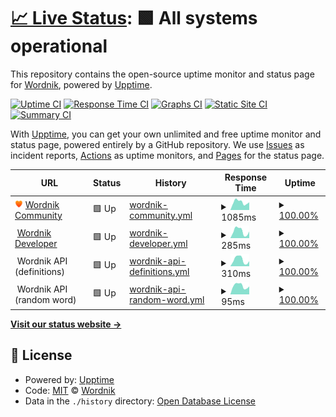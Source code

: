 # [📈 Live Status](https://status.wordnik.com): <!--live status--> **🟩 All systems operational**

This repository contains the open-source uptime monitor and status page for [Wordnik](http://developer.wordnik.com), powered by [Upptime](https://github.com/upptime/upptime).

[![Uptime CI](https://github.com/Wordnik/wordnik-status/workflows/Uptime%20CI/badge.svg)](https://github.com/Wordnik/wordnik-status/actions?query=workflow%3A%22Uptime+CI%22)
[![Response Time CI](https://github.com/Wordnik/wordnik-status/workflows/Response%20Time%20CI/badge.svg)](https://github.com/Wordnik/wordnik-status/actions?query=workflow%3A%22Response+Time+CI%22)
[![Graphs CI](https://github.com/Wordnik/wordnik-status/workflows/Graphs%20CI/badge.svg)](https://github.com/Wordnik/wordnik-status/actions?query=workflow%3A%22Graphs+CI%22)
[![Static Site CI](https://github.com/Wordnik/wordnik-status/workflows/Static%20Site%20CI/badge.svg)](https://github.com/Wordnik/wordnik-status/actions?query=workflow%3A%22Static+Site+CI%22)
[![Summary CI](https://github.com/Wordnik/wordnik-status/workflows/Summary%20CI/badge.svg)](https://github.com/Wordnik/wordnik-status/actions?query=workflow%3A%22Summary+CI%22)

With [Upptime](https://upptime.js.org), you can get your own unlimited and free uptime monitor and status page, powered entirely by a GitHub repository. We use [Issues](https://github.com/Wordnik/wordnik-status/issues) as incident reports, [Actions](https://github.com/Wordnik/wordnik-status/actions) as uptime monitors, and [Pages](https://status.wordnik.com) for the status page.

<!--start: status pages-->
<!-- This summary is generated by Upptime (https://github.com/upptime/upptime) -->
<!-- Do not edit this manually, your changes will be overwritten -->
<!-- prettier-ignore -->
| URL | Status | History | Response Time | Uptime |
| --- | ------ | ------- | ------------- | ------ |
| <img alt="" src="https://raw.githubusercontent.com/wordnik/wordnik-status/master/assets/favicon.png" height="13"> [Wordnik Community](https://www.wordnik.com/community) | 🟩 Up | [wordnik-community.yml](https://github.com/wordnik/wordnik-status/commits/HEAD/history/wordnik-community.yml) | <details><summary><img alt="Response time graph" src="./graphs/wordnik-community/response-time-week.png" height="20"> 1085ms</summary><br><a href="https://status.wordnik.com/history/wordnik-community"><img alt="Response time 1072" src="https://img.shields.io/endpoint?url=https%3A%2F%2Fraw.githubusercontent.com%2Fwordnik%2Fwordnik-status%2FHEAD%2Fapi%2Fwordnik-community%2Fresponse-time.json"></a><br><a href="https://status.wordnik.com/history/wordnik-community"><img alt="24-hour response time 1504" src="https://img.shields.io/endpoint?url=https%3A%2F%2Fraw.githubusercontent.com%2Fwordnik%2Fwordnik-status%2FHEAD%2Fapi%2Fwordnik-community%2Fresponse-time-day.json"></a><br><a href="https://status.wordnik.com/history/wordnik-community"><img alt="7-day response time 1085" src="https://img.shields.io/endpoint?url=https%3A%2F%2Fraw.githubusercontent.com%2Fwordnik%2Fwordnik-status%2FHEAD%2Fapi%2Fwordnik-community%2Fresponse-time-week.json"></a><br><a href="https://status.wordnik.com/history/wordnik-community"><img alt="30-day response time 1043" src="https://img.shields.io/endpoint?url=https%3A%2F%2Fraw.githubusercontent.com%2Fwordnik%2Fwordnik-status%2FHEAD%2Fapi%2Fwordnik-community%2Fresponse-time-month.json"></a><br><a href="https://status.wordnik.com/history/wordnik-community"><img alt="1-year response time 1072" src="https://img.shields.io/endpoint?url=https%3A%2F%2Fraw.githubusercontent.com%2Fwordnik%2Fwordnik-status%2FHEAD%2Fapi%2Fwordnik-community%2Fresponse-time-year.json"></a></details> | <details><summary><a href="https://status.wordnik.com/history/wordnik-community">100.00%</a></summary><a href="https://status.wordnik.com/history/wordnik-community"><img alt="All-time uptime 100.00%" src="https://img.shields.io/endpoint?url=https%3A%2F%2Fraw.githubusercontent.com%2Fwordnik%2Fwordnik-status%2FHEAD%2Fapi%2Fwordnik-community%2Fuptime.json"></a><br><a href="https://status.wordnik.com/history/wordnik-community"><img alt="24-hour uptime 100.00%" src="https://img.shields.io/endpoint?url=https%3A%2F%2Fraw.githubusercontent.com%2Fwordnik%2Fwordnik-status%2FHEAD%2Fapi%2Fwordnik-community%2Fuptime-day.json"></a><br><a href="https://status.wordnik.com/history/wordnik-community"><img alt="7-day uptime 100.00%" src="https://img.shields.io/endpoint?url=https%3A%2F%2Fraw.githubusercontent.com%2Fwordnik%2Fwordnik-status%2FHEAD%2Fapi%2Fwordnik-community%2Fuptime-week.json"></a><br><a href="https://status.wordnik.com/history/wordnik-community"><img alt="30-day uptime 100.00%" src="https://img.shields.io/endpoint?url=https%3A%2F%2Fraw.githubusercontent.com%2Fwordnik%2Fwordnik-status%2FHEAD%2Fapi%2Fwordnik-community%2Fuptime-month.json"></a><br><a href="https://status.wordnik.com/history/wordnik-community"><img alt="1-year uptime 100.00%" src="https://img.shields.io/endpoint?url=https%3A%2F%2Fraw.githubusercontent.com%2Fwordnik%2Fwordnik-status%2FHEAD%2Fapi%2Fwordnik-community%2Fuptime-year.json"></a></details>
| <img alt="" src="https://raw.githubusercontent.com/wordnik/wordnik-status/master/assets/dev-favicon.ico" height="13"> [Wordnik Developer](https://developer.wordnik.com) | 🟩 Up | [wordnik-developer.yml](https://github.com/wordnik/wordnik-status/commits/HEAD/history/wordnik-developer.yml) | <details><summary><img alt="Response time graph" src="./graphs/wordnik-developer/response-time-week.png" height="20"> 285ms</summary><br><a href="https://status.wordnik.com/history/wordnik-developer"><img alt="Response time 288" src="https://img.shields.io/endpoint?url=https%3A%2F%2Fraw.githubusercontent.com%2Fwordnik%2Fwordnik-status%2FHEAD%2Fapi%2Fwordnik-developer%2Fresponse-time.json"></a><br><a href="https://status.wordnik.com/history/wordnik-developer"><img alt="24-hour response time 329" src="https://img.shields.io/endpoint?url=https%3A%2F%2Fraw.githubusercontent.com%2Fwordnik%2Fwordnik-status%2FHEAD%2Fapi%2Fwordnik-developer%2Fresponse-time-day.json"></a><br><a href="https://status.wordnik.com/history/wordnik-developer"><img alt="7-day response time 285" src="https://img.shields.io/endpoint?url=https%3A%2F%2Fraw.githubusercontent.com%2Fwordnik%2Fwordnik-status%2FHEAD%2Fapi%2Fwordnik-developer%2Fresponse-time-week.json"></a><br><a href="https://status.wordnik.com/history/wordnik-developer"><img alt="30-day response time 289" src="https://img.shields.io/endpoint?url=https%3A%2F%2Fraw.githubusercontent.com%2Fwordnik%2Fwordnik-status%2FHEAD%2Fapi%2Fwordnik-developer%2Fresponse-time-month.json"></a><br><a href="https://status.wordnik.com/history/wordnik-developer"><img alt="1-year response time 288" src="https://img.shields.io/endpoint?url=https%3A%2F%2Fraw.githubusercontent.com%2Fwordnik%2Fwordnik-status%2FHEAD%2Fapi%2Fwordnik-developer%2Fresponse-time-year.json"></a></details> | <details><summary><a href="https://status.wordnik.com/history/wordnik-developer">100.00%</a></summary><a href="https://status.wordnik.com/history/wordnik-developer"><img alt="All-time uptime 100.00%" src="https://img.shields.io/endpoint?url=https%3A%2F%2Fraw.githubusercontent.com%2Fwordnik%2Fwordnik-status%2FHEAD%2Fapi%2Fwordnik-developer%2Fuptime.json"></a><br><a href="https://status.wordnik.com/history/wordnik-developer"><img alt="24-hour uptime 100.00%" src="https://img.shields.io/endpoint?url=https%3A%2F%2Fraw.githubusercontent.com%2Fwordnik%2Fwordnik-status%2FHEAD%2Fapi%2Fwordnik-developer%2Fuptime-day.json"></a><br><a href="https://status.wordnik.com/history/wordnik-developer"><img alt="7-day uptime 100.00%" src="https://img.shields.io/endpoint?url=https%3A%2F%2Fraw.githubusercontent.com%2Fwordnik%2Fwordnik-status%2FHEAD%2Fapi%2Fwordnik-developer%2Fuptime-week.json"></a><br><a href="https://status.wordnik.com/history/wordnik-developer"><img alt="30-day uptime 100.00%" src="https://img.shields.io/endpoint?url=https%3A%2F%2Fraw.githubusercontent.com%2Fwordnik%2Fwordnik-status%2FHEAD%2Fapi%2Fwordnik-developer%2Fuptime-month.json"></a><br><a href="https://status.wordnik.com/history/wordnik-developer"><img alt="1-year uptime 100.00%" src="https://img.shields.io/endpoint?url=https%3A%2F%2Fraw.githubusercontent.com%2Fwordnik%2Fwordnik-status%2FHEAD%2Fapi%2Fwordnik-developer%2Fuptime-year.json"></a></details>
| <img alt="" src="https://raw.githubusercontent.com/wordnik/wordnik-status/master/assets/dev-favicon.ico" height="13"> Wordnik API (definitions) | 🟩 Up | [wordnik-api-definitions.yml](https://github.com/wordnik/wordnik-status/commits/HEAD/history/wordnik-api-definitions.yml) | <details><summary><img alt="Response time graph" src="./graphs/wordnik-api-definitions/response-time-week.png" height="20"> 310ms</summary><br><a href="https://status.wordnik.com/history/wordnik-api-definitions"><img alt="Response time 329" src="https://img.shields.io/endpoint?url=https%3A%2F%2Fraw.githubusercontent.com%2Fwordnik%2Fwordnik-status%2FHEAD%2Fapi%2Fwordnik-api-definitions%2Fresponse-time.json"></a><br><a href="https://status.wordnik.com/history/wordnik-api-definitions"><img alt="24-hour response time 284" src="https://img.shields.io/endpoint?url=https%3A%2F%2Fraw.githubusercontent.com%2Fwordnik%2Fwordnik-status%2FHEAD%2Fapi%2Fwordnik-api-definitions%2Fresponse-time-day.json"></a><br><a href="https://status.wordnik.com/history/wordnik-api-definitions"><img alt="7-day response time 310" src="https://img.shields.io/endpoint?url=https%3A%2F%2Fraw.githubusercontent.com%2Fwordnik%2Fwordnik-status%2FHEAD%2Fapi%2Fwordnik-api-definitions%2Fresponse-time-week.json"></a><br><a href="https://status.wordnik.com/history/wordnik-api-definitions"><img alt="30-day response time 318" src="https://img.shields.io/endpoint?url=https%3A%2F%2Fraw.githubusercontent.com%2Fwordnik%2Fwordnik-status%2FHEAD%2Fapi%2Fwordnik-api-definitions%2Fresponse-time-month.json"></a><br><a href="https://status.wordnik.com/history/wordnik-api-definitions"><img alt="1-year response time 329" src="https://img.shields.io/endpoint?url=https%3A%2F%2Fraw.githubusercontent.com%2Fwordnik%2Fwordnik-status%2FHEAD%2Fapi%2Fwordnik-api-definitions%2Fresponse-time-year.json"></a></details> | <details><summary><a href="https://status.wordnik.com/history/wordnik-api-definitions">100.00%</a></summary><a href="https://status.wordnik.com/history/wordnik-api-definitions"><img alt="All-time uptime 100.00%" src="https://img.shields.io/endpoint?url=https%3A%2F%2Fraw.githubusercontent.com%2Fwordnik%2Fwordnik-status%2FHEAD%2Fapi%2Fwordnik-api-definitions%2Fuptime.json"></a><br><a href="https://status.wordnik.com/history/wordnik-api-definitions"><img alt="24-hour uptime 100.00%" src="https://img.shields.io/endpoint?url=https%3A%2F%2Fraw.githubusercontent.com%2Fwordnik%2Fwordnik-status%2FHEAD%2Fapi%2Fwordnik-api-definitions%2Fuptime-day.json"></a><br><a href="https://status.wordnik.com/history/wordnik-api-definitions"><img alt="7-day uptime 100.00%" src="https://img.shields.io/endpoint?url=https%3A%2F%2Fraw.githubusercontent.com%2Fwordnik%2Fwordnik-status%2FHEAD%2Fapi%2Fwordnik-api-definitions%2Fuptime-week.json"></a><br><a href="https://status.wordnik.com/history/wordnik-api-definitions"><img alt="30-day uptime 100.00%" src="https://img.shields.io/endpoint?url=https%3A%2F%2Fraw.githubusercontent.com%2Fwordnik%2Fwordnik-status%2FHEAD%2Fapi%2Fwordnik-api-definitions%2Fuptime-month.json"></a><br><a href="https://status.wordnik.com/history/wordnik-api-definitions"><img alt="1-year uptime 100.00%" src="https://img.shields.io/endpoint?url=https%3A%2F%2Fraw.githubusercontent.com%2Fwordnik%2Fwordnik-status%2FHEAD%2Fapi%2Fwordnik-api-definitions%2Fuptime-year.json"></a></details>
| <img alt="" src="https://raw.githubusercontent.com/wordnik/wordnik-status/master/assets/dev-favicon.ico" height="13"> Wordnik API (random word) | 🟩 Up | [wordnik-api-random-word.yml](https://github.com/wordnik/wordnik-status/commits/HEAD/history/wordnik-api-random-word.yml) | <details><summary><img alt="Response time graph" src="./graphs/wordnik-api-random-word/response-time-week.png" height="20"> 95ms</summary><br><a href="https://status.wordnik.com/history/wordnik-api-random-word"><img alt="Response time 118" src="https://img.shields.io/endpoint?url=https%3A%2F%2Fraw.githubusercontent.com%2Fwordnik%2Fwordnik-status%2FHEAD%2Fapi%2Fwordnik-api-random-word%2Fresponse-time.json"></a><br><a href="https://status.wordnik.com/history/wordnik-api-random-word"><img alt="24-hour response time 96" src="https://img.shields.io/endpoint?url=https%3A%2F%2Fraw.githubusercontent.com%2Fwordnik%2Fwordnik-status%2FHEAD%2Fapi%2Fwordnik-api-random-word%2Fresponse-time-day.json"></a><br><a href="https://status.wordnik.com/history/wordnik-api-random-word"><img alt="7-day response time 95" src="https://img.shields.io/endpoint?url=https%3A%2F%2Fraw.githubusercontent.com%2Fwordnik%2Fwordnik-status%2FHEAD%2Fapi%2Fwordnik-api-random-word%2Fresponse-time-week.json"></a><br><a href="https://status.wordnik.com/history/wordnik-api-random-word"><img alt="30-day response time 99" src="https://img.shields.io/endpoint?url=https%3A%2F%2Fraw.githubusercontent.com%2Fwordnik%2Fwordnik-status%2FHEAD%2Fapi%2Fwordnik-api-random-word%2Fresponse-time-month.json"></a><br><a href="https://status.wordnik.com/history/wordnik-api-random-word"><img alt="1-year response time 118" src="https://img.shields.io/endpoint?url=https%3A%2F%2Fraw.githubusercontent.com%2Fwordnik%2Fwordnik-status%2FHEAD%2Fapi%2Fwordnik-api-random-word%2Fresponse-time-year.json"></a></details> | <details><summary><a href="https://status.wordnik.com/history/wordnik-api-random-word">100.00%</a></summary><a href="https://status.wordnik.com/history/wordnik-api-random-word"><img alt="All-time uptime 100.00%" src="https://img.shields.io/endpoint?url=https%3A%2F%2Fraw.githubusercontent.com%2Fwordnik%2Fwordnik-status%2FHEAD%2Fapi%2Fwordnik-api-random-word%2Fuptime.json"></a><br><a href="https://status.wordnik.com/history/wordnik-api-random-word"><img alt="24-hour uptime 100.00%" src="https://img.shields.io/endpoint?url=https%3A%2F%2Fraw.githubusercontent.com%2Fwordnik%2Fwordnik-status%2FHEAD%2Fapi%2Fwordnik-api-random-word%2Fuptime-day.json"></a><br><a href="https://status.wordnik.com/history/wordnik-api-random-word"><img alt="7-day uptime 100.00%" src="https://img.shields.io/endpoint?url=https%3A%2F%2Fraw.githubusercontent.com%2Fwordnik%2Fwordnik-status%2FHEAD%2Fapi%2Fwordnik-api-random-word%2Fuptime-week.json"></a><br><a href="https://status.wordnik.com/history/wordnik-api-random-word"><img alt="30-day uptime 100.00%" src="https://img.shields.io/endpoint?url=https%3A%2F%2Fraw.githubusercontent.com%2Fwordnik%2Fwordnik-status%2FHEAD%2Fapi%2Fwordnik-api-random-word%2Fuptime-month.json"></a><br><a href="https://status.wordnik.com/history/wordnik-api-random-word"><img alt="1-year uptime 100.00%" src="https://img.shields.io/endpoint?url=https%3A%2F%2Fraw.githubusercontent.com%2Fwordnik%2Fwordnik-status%2FHEAD%2Fapi%2Fwordnik-api-random-word%2Fuptime-year.json"></a></details>

<!--end: status pages-->

[**Visit our status website →**](https://status.wordnik.com)

## 📄 License

- Powered by: [Upptime](https://github.com/upptime/upptime)
- Code: [MIT](./LICENSE) © [Wordnik](http://developer.wordnik.com)
- Data in the `./history` directory: [Open Database License](https://opendatacommons.org/licenses/odbl/1-0/)
